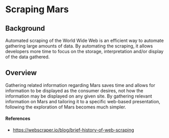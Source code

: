 # Scraping Mars

## Background
Automated scraping of the World Wide Web is an efficient way to automate gathering large amounts of data. By automating the scraping, it allows developers more time to focus on the storage, interpretation and/or display of the data gathered.

## Overview
Gathering related information regarding Mars saves time and allows for information to be displayed as the consumer desires, not how the information may be displayed on any given site. By gathering relevant information on Mars and tailoring it to a specific web-based presentation, following the exploration of Mars becomes much simpler.

#### References
* https://webscraper.io/blog/brief-history-of-web-scraping